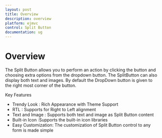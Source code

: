```yaml
---
layout: post
title: Overview
description: overview
platform: ejmvc
control: Split Button
documentation: ug
---
```


# Overview

The Split Button allows you to perform an action by clicking the button and choosing extra options from the dropdown button. The SplitButton can also display both text and images. By default the DropDown button is given to the right most corner of the button.

Key Features

* Trendy Look : Rich Appearance with Theme Support
* RTL : Supports for Right to Left alignment
* Text and Image : Supports both text and image as Split Button content
* Built-in Icon :Supports the built-in icon libraries
* Easy Customization: The customization of Split Button control to any form is made simple
